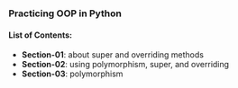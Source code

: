 ### Practicing OOP in Python

#### List of Contents:
- **Section-01**: about super and overriding methods
- **Section-02**: using polymorphism, super, and overriding
- **Section-03**: polymorphism